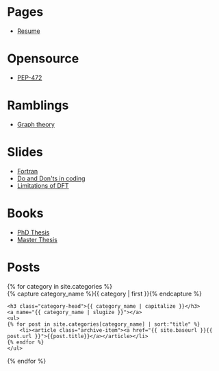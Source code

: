 # Pages

- [Resume](pages/resume.md)

# Opensource

- [PEP-472](https://www.python.org/dev/peps/pep-0472/)

# Ramblings

- [Graph theory](ramblings/graph_theory.md)

# Slides

- [Fortran](slides/fortran/fortran.svg)
- [Do and Don'ts in coding](slides/do_and_donts_in_coding/do_and_donts_in_coding.svg)
- [Limitations of DFT](slides/limitations_of_DFT/limitations_of_DFT.svg)

# Books

- [PhD Thesis](https://github.com/stefanoborini/thesis-PhD/blob/master/thesis-borini.pdf)
- [Master Thesis](https://github.com/stefanoborini/thesis-master/blob/master/borini-master-thesis.pdf)

# Posts

<div id="archives">
{% for category in site.categories %}
  <div class="archive-group">
    {% capture category_name %}{{ category | first }}{% endcapture %}
    <div id="#{{ category_name | slugize }}"></div>
    <p></p>
    
    <h3 class="category-head">{{ category_name | capitalize }}</h3>
    <a name="{{ category_name | slugize }}"></a>
    <ul>
    {% for post in site.categories[category_name] | sort:"title" %}
        <li><article class="archive-item"><a href="{{ site.baseurl }}{{ post.url }}">{{post.title}}</a></article></li>
    {% endfor %}
    </ul>
  </div>
{% endfor %}
</div>

